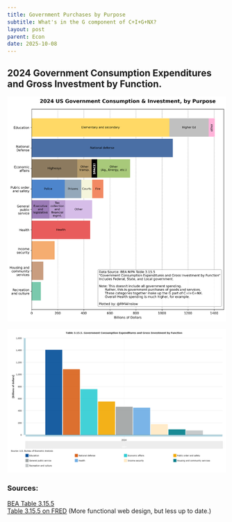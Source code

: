 ```yaml
---
title: Government Purchases by Purpose
subtitle: What's in the G component of C+I+G+NX?
layout: post
parent: Econ
date: 2025-10-08
---
```


## 2024 Government Consumption Expenditures and Gross Investment by Function.

![stacked plot of Gov Purchases](./table%203.15.5/stacked_G_graph_2024.png)

![Exported plot of Gov Purchases from BEA](./table%203.15.5/amCharts%20table%203.15.5.png)


### Sources:


[BEA Table 3.15.5](https://apps.bea.gov/iTable/?reqid=19&step=2&isuri=1&categories=survey#eyJhcHBpZCI6MTksInN0ZXBzIjpbMSwyLDNdLCJkYXRhIjpbWyJjYXRlZ29yaWVzIiwiU3VydmV5Il0sWyJOSVBBX1RhYmxlX0xpc3QiLCIxMTciXV19)  
[Table 3.15.5 on FRED](https://fred.stlouisfed.org/release/tables?rid=53&eid=1228299&od=2023-01-01#) (More functional web design, but less up to date.)

